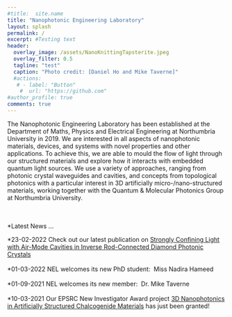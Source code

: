 ```yaml
---
#title:  site.name
title: "Nanophotonic Engineering Laboratory"
layout: splash
permalink: /
excerpt: #Testing text
header:
  overlay_image: /assets/NanoKnittingTapsterite.jpeg
  overlay_filter: 0.5
  tagline: "test"
  caption: "Photo credit: [Daniel Ho and Mike Taverne]"
  #actions:
   # - label: "Button"
    #  url: "https://github.com"  
#author_profile: true
comments: true
---
```

The Nanophotonic Engineering Laboratory has been established at the Department of Maths, Physics and Electrical Engineering at Northumbria University in 2019. We are interested in all aspects of nanophotonic materials, devices, and systems with novel properties and other applications. To achieve this, we are able to mould the flow of light through our structured materials and explore how it interacts with embedded quantum light sources. We use a variety of approaches, ranging from photonic crystal waveguides and cavities, and concepts from topological photonics with a particular interest in 3D artificially micro-/nano-structured materials, working together with the Quantum & Molecular Photonics Group at Northumbria University.<br><br><br>


*Latest News ... <br>

*23-02-2022 Check out our latest publication on [Strongly Confining Light with Air-Mode Cavities in Inverse Rod-Connected Diamond Photonic Crystals](https://doi.org/10.3390/cryst12030303)<br><br>
*01-03-2022 NEL welcomes its new PhD student:  Miss Nadira Hameed <br><br>
*01-09-2021 NEL welcomes its new member:  Dr. Mike Taverne <br><br>
*10-03-2021 Our EPSRC New Investigator Award project [3D Nanophotonics in Artificially Structured Chalcogenide Materials](https://gow.epsrc.ukri.org/NGBOViewGrant.aspx?GrantRef=EP/V040030/1) has just been granted! <br><br>
